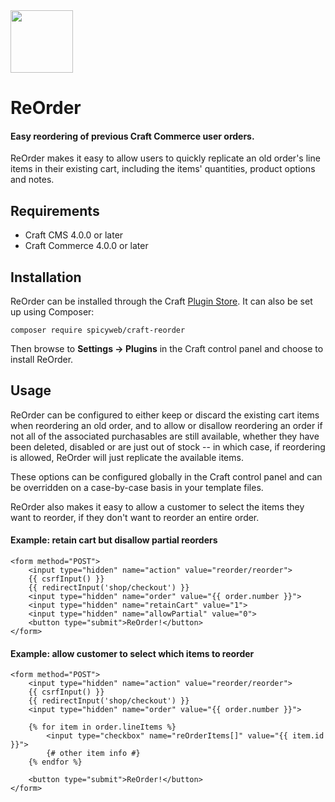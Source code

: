 <img src="docs/icon.png" width="100">

# ReOrder

#### Easy reordering of previous Craft Commerce user orders.

ReOrder makes it easy to allow users to quickly replicate an old order's line items in their existing cart, including the items' quantities, product options and notes.

## Requirements

- Craft CMS 4.0.0 or later
- Craft Commerce 4.0.0 or later

## Installation

ReOrder can be installed through the Craft [Plugin Store](https://plugins.craftcms.com/).  It can also be set up using Composer:

```
composer require spicyweb/craft-reorder
```

Then browse to **Settings &rarr; Plugins** in the Craft control panel and choose to install ReOrder.

## Usage

ReOrder can be configured to either keep or discard the existing cart items when reordering an old order, and to allow or disallow reordering an order if not all of the associated purchasables are still available, whether they have been deleted, disabled or are just out of stock -- in which case, if reordering is allowed, ReOrder will just replicate the available items.

These options can be configured globally in the Craft control panel and can be overridden on a case-by-case basis in your template files.

ReOrder also makes it easy to allow a customer to select the items they want to reorder, if they don't want to reorder an entire order.

#### Example: retain cart but disallow partial reorders

```twig
<form method="POST">
    <input type="hidden" name="action" value="reorder/reorder">
    {{ csrfInput() }}
    {{ redirectInput('shop/checkout') }}
    <input type="hidden" name="order" value="{{ order.number }}">
    <input type="hidden" name="retainCart" value="1">
    <input type="hidden" name="allowPartial" value="0">
    <button type="submit">ReOrder!</button>
</form>
```

#### Example: allow customer to select which items to reorder
```twig
<form method="POST">
    <input type="hidden" name="action" value="reorder/reorder">
    {{ csrfInput() }}
    {{ redirectInput('shop/checkout') }}
    <input type="hidden" name="order" value="{{ order.number }}">

    {% for item in order.lineItems %}
        <input type="checkbox" name="reOrderItems[]" value="{{ item.id }}">
        {# other item info #}
    {% endfor %}

    <button type="submit">ReOrder!</button>
</form>
```
